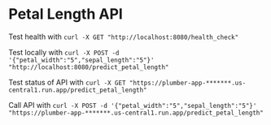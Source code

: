 # Petal Length API

Test health with `curl -X GET "http://localhost:8080/health_check"`

Test locally with `curl -X POST -d '{"petal_width":"5","sepal_length":"5"}' "http://localhost:8080/predict_petal_length"`

Test status of API with  `curl -X GET "https://plumber-app-*******.us-central1.run.app/predict_petal_length"`

Call API with `curl -X POST -d '{"petal_width":"5","sepal_length":"5"}' "https://plumber-app-*******.us-central1.run.app/predict_petal_length"`
